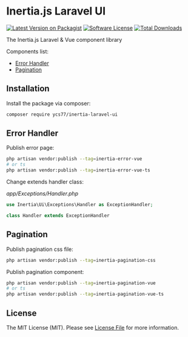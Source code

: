 # Inertia.js Laravel UI

[![Latest Version on Packagist][ico-version]][link-packagist]
[![Software License][ico-license]](LICENSE.md)
[![Total Downloads][ico-downloads]][link-downloads]

<!-- [![GitHub Tests Action Status][ico-github-action]][link-github-action] -->
<!-- [![Style CI Build Status][ico-style-ci]][link-style-ci] -->

The Inertia.js Laravel & Vue component library

Components list:
<!-- no toc -->
* [Error Handler](#error-handler)
* [Pagination](#pagination)

## Installation

Install the package via composer:

```bash
composer require ycs77/inertia-laravel-ui
```

## Error Handler

Publish error page:

```bash
php artisan vendor:publish --tag=inertia-error-vue
# or ts
php artisan vendor:publish --tag=inertia-error-vue-ts
```

Change extends handler class:

*app/Exceptions/Handler.php*
```php
use Inertia\Ui\Exceptions\Handler as ExceptionHandler;

class Handler extends ExceptionHandler
```

## Pagination

Publish pagination css file:

```bash
php artisan vendor:publish --tag=inertia-pagination-css
```

Publish pagination component:

```bash
php artisan vendor:publish --tag=inertia-pagination-vue
# or ts
php artisan vendor:publish --tag=inertia-pagination-vue-ts
```

## License

The MIT License (MIT). Please see [License File](LICENSE.md) for more information.

[ico-version]: https://img.shields.io/packagist/v/ycs77/inertia-laravel-ui?style=flat-square
[ico-license]: https://img.shields.io/badge/license-MIT-brightgreen?style=flat-square
<!-- [ico-github-action]: https://img.shields.io/github/workflow/status/ycs77/inertia-laravel-ui/run-tests?label=tests&style=flat-square -->
<!-- [ico-style-ci]: https://github.styleci.io/repos/417571519/shield?style=flat-square -->
[ico-downloads]: https://img.shields.io/packagist/dt/ycs77/inertia-laravel-ui?style=flat-square

[link-packagist]: https://packagist.org/packages/ycs77/inertia-laravel-ui
<!-- [link-github-action]: https://github.com/ycs77/inertia-laravel-ui/actions?query=workflow%3Arun-tests+branch%3Amain -->
<!-- [link-style-ci]: https://github.styleci.io/repos/417571519 -->
[link-downloads]: https://packagist.org/packages/ycs77/inertia-laravel-ui
